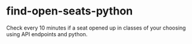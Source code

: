 # find-open-seats-python
Check every 10 minutes if a seat opened up in classes of your choosing using API endpoints and python.
